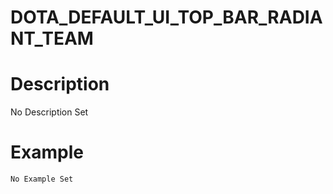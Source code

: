 # DOTA_DEFAULT_UI_TOP_BAR_RADIANT_TEAM
# Description
No Description Set
# Example
```No Example Set```